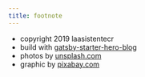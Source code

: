 ```yaml
---
title: footnote
---
```


* copyright 2019 laasistentecr
* build with [gatsby-starter-hero-blog](https://github.com/greglobinski/gatsby-starter-hero-blog)
* photos by [unsplash.com](https://unsplash.com)
* graphic by [pixabay.com](https://pixabay.com)
